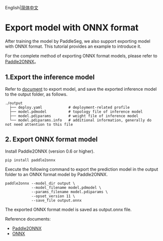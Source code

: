 English|[简体中文](model_export_onnx_cn.md)
# Export model with ONNX format

After training the model by PaddleSeg, we also support exporting model with ONNX format. This tutorial provides an example to introduce it.

For the complete method of exporting ONNX format models, please refer to [Paddle2ONNX](https://github.com/PaddlePaddle/Paddle2ONNX)。

## 1.Export the inference model

Refer to [document](./model_export.md) to export model, and save the exported inference model to the output folder, as follows.


```shell
./output
  ├── deploy.yaml            # deployment-related profile
  ├── model.pdmodel          # topology file of inference model
  ├── model.pdiparams        # weight file of inference model
  └── model.pdiparams.info   # additional information, generally do not need attention to this file
```

## 2. Export ONNX format model

Install Paddle2ONNX (version 0.6 or higher).

```
pip install paddle2onnx
```

Execute the following command to export the prediction model in the output folder to an ONNX format model by Paddle2ONNX.
```
paddle2onnx --model_dir output \
            --model_filename model.pdmodel \
            --params_filename model.pdiparams \
            --opset_version 11 \
            --save_file output.onnx
```

The exported ONNX format model is saved as output.onnx file.

Reference documents:
* [Paddle2ONNX](https://github.com/PaddlePaddle/Paddle2ONNX)
* [ONNX](https://onnx.ai/)


